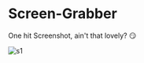 # Screen-Grabber
One hit Screenshot, ain't that lovely? 😏

![s1](https://user-images.githubusercontent.com/41824020/63641021-213ccb00-c6c5-11e9-97cf-4683200cc25b.jpg)
